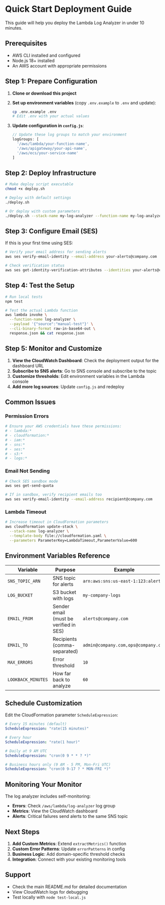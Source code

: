 # Quick Start Deployment Guide

This guide will help you deploy the Lambda Log Analyzer in under 10 minutes.

## Prerequisites

- AWS CLI installed and configured
- Node.js 18+ installed
- An AWS account with appropriate permissions

## Step 1: Prepare Configuration

1. **Clone or download this project**
2. **Set up environment variables** (copy `.env.example` to `.env` and update):
   ```bash
   cp .env.example .env
   # Edit .env with your actual values
   ```

3. **Update configuration in `config.js`**:
   ```javascript
   // Update these log groups to match your environment
   logGroups: [
     '/aws/lambda/your-function-name',
     '/aws/apigateway/your-api-name',
     '/aws/ecs/your-service-name'
   ]
   ```

## Step 2: Deploy Infrastructure

```bash
# Make deploy script executable
chmod +x deploy.sh

# Deploy with default settings
./deploy.sh

# Or deploy with custom parameters
./deploy.sh --stack-name my-log-analyzer --function-name my-log-analyzer --region us-west-2
```

## Step 3: Configure Email (SES)

If this is your first time using SES:

```bash
# Verify your email address for sending alerts
aws ses verify-email-identity --email-address your-alerts@company.com

# Check verification status
aws ses get-identity-verification-attributes --identities your-alerts@company.com
```

## Step 4: Test the Setup

```bash
# Run local tests
npm test

# Test the actual Lambda function
aws lambda invoke \
  --function-name log-analyzer \
  --payload '{"source":"manual-test"}' \
  --cli-binary-format raw-in-base64-out \
  response.json && cat response.json
```

## Step 5: Monitor and Customize

1. **View the CloudWatch Dashboard**: Check the deployment output for the dashboard URL
2. **Subscribe to SNS alerts**: Go to SNS console and subscribe to the topic
3. **Customize thresholds**: Edit environment variables in the Lambda console
4. **Add more log sources**: Update `config.js` and redeploy

## Common Issues

### Permission Errors
```bash
# Ensure your AWS credentials have these permissions:
# - lambda:*
# - cloudformation:*
# - iam:*
# - sns:*
# - ses:*
# - s3:*
# - logs:*
```

### Email Not Sending
```bash
# Check SES sandbox mode
aws ses get-send-quota

# If in sandbox, verify recipient emails too
aws ses verify-email-identity --email-address recipient@company.com
```

### Lambda Timeout
```bash
# Increase timeout in CloudFormation parameters
aws cloudformation update-stack \
  --stack-name log-analyzer \
  --template-body file://cloudformation.yaml \
  --parameters ParameterKey=LambdaTimeout,ParameterValue=600
```

## Environment Variables Reference

| Variable | Purpose | Example |
|----------|---------|---------|
| `SNS_TOPIC_ARN` | SNS topic for alerts | `arn:aws:sns:us-east-1:123:alerts` |
| `LOG_BUCKET` | S3 bucket with logs | `my-company-logs` |
| `EMAIL_FROM` | Sender email (must be verified in SES) | `alerts@company.com` |
| `EMAIL_TO` | Recipients (comma-separated) | `admin@company.com,ops@company.com` |
| `MAX_ERRORS` | Error threshold | `10` |
| `LOOKBACK_MINUTES` | How far back to analyze | `60` |

## Schedule Customization

Edit the CloudFormation parameter `ScheduleExpression`:

```yaml
# Every 15 minutes (default)
ScheduleExpression: "rate(15 minutes)"

# Every hour
ScheduleExpression: "rate(1 hour)"

# Daily at 9 AM UTC
ScheduleExpression: "cron(0 9 * * ? *)"

# Business hours only (9 AM - 5 PM, Mon-Fri UTC)
ScheduleExpression: "cron(0 9-17 ? * MON-FRI *)"
```

## Monitoring Your Monitor

The log analyzer includes self-monitoring:

- **Errors**: Check `/aws/lambda/log-analyzer` log group
- **Metrics**: View the CloudWatch dashboard
- **Alerts**: Critical failures send alerts to the same SNS topic

## Next Steps

1. **Add Custom Metrics**: Extend `extractMetrics()` function
2. **Custom Error Patterns**: Update `errorPatterns` in config
3. **Business Logic**: Add domain-specific threshold checks
4. **Integration**: Connect with your existing monitoring tools

## Support

- Check the main README.md for detailed documentation
- View CloudWatch logs for debugging
- Test locally with `node test-local.js`
